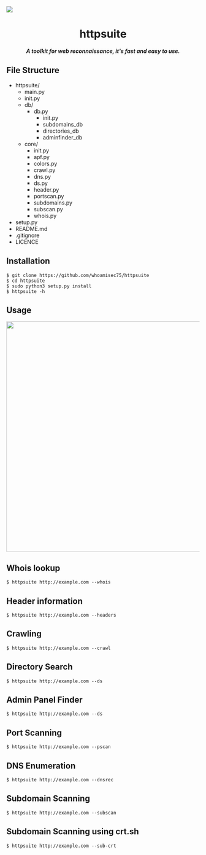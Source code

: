 <img src="https://github.com/whoamisec75/httpsuite/blob/main/static/IMG_20211120_214904.jpg"/>
<h1 align="center">httpsuite</h1>
<i><b><p align="center">A toolkit for web reconnaissance, it's fast and easy to use.</p></b></i>  

## File Structure
* httpsuite/
  * main.py
  * init.py
  * db/
    * db.py
      * init.py
      * subdomains_db
      * directories_db
      * adminfinder_db
  * core/
    * init.py
    * apf.py
    * colors.py
    * crawl.py
    * dns.py
    * ds.py
    * header.py
    * portscan.py
    * subdomains.py
    * subscan.py
    * whois.py
* setup.py
* README.md
* .gitignore
* LICENCE

## Installation 

```
$ git clone https://github.com/whoamisec75/httpsuite
$ cd httpsuite
$ sudo python3 setup.py install
$ httpsuite -h
```

## Usage 
<img src="https://github.com/whoamisec75/httpsuite/blob/main/static/Screenshot%20from%202021-11-20%2022-37-22.png" length="600px" width="600px"/>

## Whois lookup
```
$ httpsuite http://example.com --whois
```
## Header information
```
$ httpsuite http://example.com --headers
```
## Crawling
```
$ httpsuite http://example.com --crawl
```
## Directory Search
```
$ httpsuite http://example.com --ds
```
## Admin Panel Finder
```
$ httpsuite http://example.com --ds
```
## Port Scanning
```
$ httpsuite http://example.com --pscan
```
## DNS Enumeration
```
$ httpsuite http://example.com --dnsrec
```
## Subdomain Scanning
```
$ httpsuite http://example.com --subscan
```
## Subdomain Scanning using crt.sh
```
$ httpsuite http://example.com --sub-crt
```
